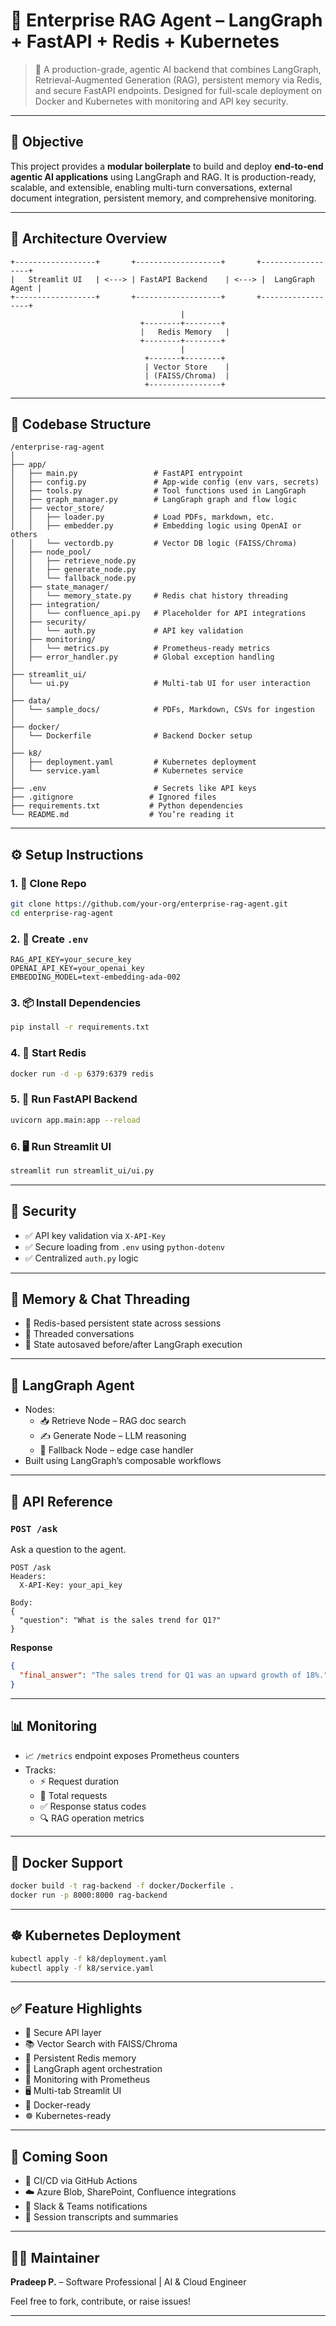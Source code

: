 # 🚀 Enterprise RAG Agent – LangGraph + FastAPI + Redis + Kubernetes

> 🧠 A production-grade, agentic AI backend that combines LangGraph, Retrieval-Augmented Generation (RAG), persistent memory via Redis, and secure FastAPI endpoints. Designed for full-scale deployment on Docker and Kubernetes with monitoring and API key security.

---

## 🎯 Objective

This project provides a **modular boilerplate** to build and deploy **end-to-end agentic AI applications** using LangGraph and RAG. It is production-ready, scalable, and extensible, enabling multi-turn conversations, external document integration, persistent memory, and comprehensive monitoring.

---

## 🧱 Architecture Overview

```
+------------------+       +-------------------+       +------------------+
|   Streamlit UI   | <---> | FastAPI Backend    | <---> |  LangGraph Agent |
+------------------+       +-------------------+       +------------------+
                                      |
                             +--------+--------+
                             |   Redis Memory   |
                             +--------+--------+
                                      |
                              +-------+--------+
                              | Vector Store    |
                              | (FAISS/Chroma)  |
                              +----------------+
```

---

## 📁 Codebase Structure

```
/enterprise-rag-agent
│
├── app/
│   ├── main.py                 # FastAPI entrypoint
│   ├── config.py               # App-wide config (env vars, secrets)
│   ├── tools.py                # Tool functions used in LangGraph
│   ├── graph_manager.py        # LangGraph graph and flow logic
│   ├── vector_store/
│   │   ├── loader.py           # Load PDFs, markdown, etc.
│   │   ├── embedder.py         # Embedding logic using OpenAI or others
│   │   └── vectordb.py         # Vector DB logic (FAISS/Chroma)
│   ├── node_pool/
│   │   ├── retrieve_node.py
│   │   ├── generate_node.py
│   │   └── fallback_node.py
│   ├── state_manager/
│   │   └── memory_state.py     # Redis chat history threading
│   ├── integration/
│   │   └── confluence_api.py   # Placeholder for API integrations
│   ├── security/
│   │   └── auth.py             # API key validation
│   ├── monitoring/
│   │   └── metrics.py          # Prometheus-ready metrics
│   ├── error_handler.py        # Global exception handling
│
├── streamlit_ui/
│   └── ui.py                   # Multi-tab UI for user interaction
│
├── data/
│   └── sample_docs/            # PDFs, Markdown, CSVs for ingestion
│
├── docker/
│   └── Dockerfile              # Backend Docker setup
│
├── k8/
│   ├── deployment.yaml         # Kubernetes deployment
│   └── service.yaml            # Kubernetes service
│
├── .env                        # Secrets like API keys
├── .gitignore                 # Ignored files
├── requirements.txt           # Python dependencies
└── README.md                  # You’re reading it
```

---

## ⚙️ Setup Instructions

### 1. 🧬 Clone Repo

```bash
git clone https://github.com/your-org/enterprise-rag-agent.git
cd enterprise-rag-agent
```

### 2. 🔐 Create `.env`

```env
RAG_API_KEY=your_secure_key
OPENAI_API_KEY=your_openai_key
EMBEDDING_MODEL=text-embedding-ada-002
```

### 3. 📦 Install Dependencies

```bash
pip install -r requirements.txt
```

### 4. 🚀 Start Redis

```bash
docker run -d -p 6379:6379 redis
```

### 5. 🧠 Run FastAPI Backend

```bash
uvicorn app.main:app --reload
```

### 6. 🖥️ Run Streamlit UI

```bash
streamlit run streamlit_ui/ui.py
```

---

## 🔐 Security

- ✅ API key validation via `X-API-Key`
- ✅ Secure loading from `.env` using `python-dotenv`
- ✅ Centralized `auth.py` logic

---

## 🧠 Memory & Chat Threading

- 🔁 Redis-based persistent state across sessions
- 🧵 Threaded conversations
- 💾 State autosaved before/after LangGraph execution

---

## 🤖 LangGraph Agent

- Nodes:
  - 📥 Retrieve Node – RAG doc search
  - ✍️ Generate Node – LLM reasoning
  - 🧯 Fallback Node – edge case handler
- Built using LangGraph’s composable workflows

---

## 📡 API Reference

### `POST /ask`

Ask a question to the agent.

```http
POST /ask
Headers:
  X-API-Key: your_api_key

Body:
{
  "question": "What is the sales trend for Q1?"
}
```

**Response**
```json
{
  "final_answer": "The sales trend for Q1 was an upward growth of 18%."
}
```

---

## 📊 Monitoring

- 📈 `/metrics` endpoint exposes Prometheus counters
- Tracks:
  - ⚡ Request duration
  - 🔢 Total requests
  - ✅ Response status codes
  - 🔍 RAG operation metrics

---

## 🐳 Docker Support

```bash
docker build -t rag-backend -f docker/Dockerfile .
docker run -p 8000:8000 rag-backend
```

---

## ☸️ Kubernetes Deployment

```bash
kubectl apply -f k8/deployment.yaml
kubectl apply -f k8/service.yaml
```

---

## ✅ Feature Highlights

- 🔐 Secure API layer
- 📚 Vector Search with FAISS/Chroma
- 🔄 Persistent Redis memory
- 🧠 LangGraph agent orchestration
- 🧪 Monitoring with Prometheus
- 🖥️ Multi-tab Streamlit UI
- 🐳 Docker-ready
- ☸️ Kubernetes-ready

---

## 🚧 Coming Soon

- 🚀 CI/CD via GitHub Actions  
- ☁️ Azure Blob, SharePoint, Confluence integrations  
- 💬 Slack & Teams notifications  
- 🧾 Session transcripts and summaries

---

## 👨‍💻 Maintainer

**Pradeep P.** – Software Professional | AI & Cloud Engineer

Feel free to fork, contribute, or raise issues!

---